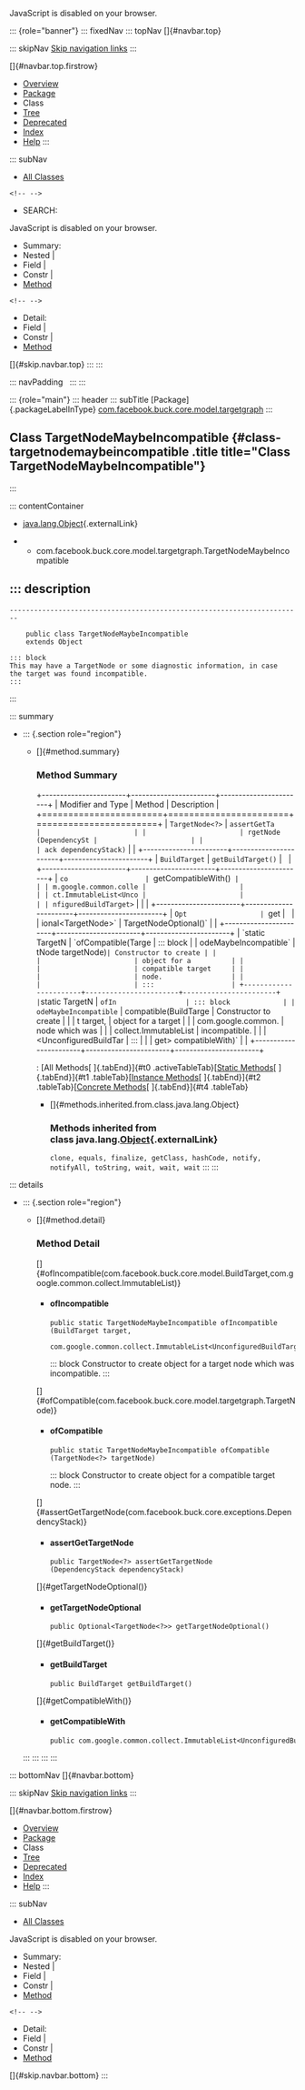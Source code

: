 <div>

JavaScript is disabled on your browser.

</div>

::: {role="banner"}
::: fixedNav
::: topNav
[]{#navbar.top}

::: skipNav
[Skip navigation links](#skip.navbar.top "Skip navigation links")
:::

[]{#navbar.top.firstrow}

-   [Overview](../../../../../../index.html)
-   [Package](package-summary.html)
-   Class
-   [Tree](package-tree.html)
-   [Deprecated](../../../../../../deprecated-list.html)
-   [Index](../../../../../../index-all.html)
-   [Help](../../../../../../help-doc.html)
:::

::: subNav
-   [All Classes](../../../../../../allclasses.html)

```{=html}
<!-- -->
```
-   SEARCH:

<div>

<div>

JavaScript is disabled on your browser.

</div>

</div>

<div>

-   Summary: 
-   Nested \| 
-   Field \| 
-   Constr \| 
-   [Method](#method.summary)

```{=html}
<!-- -->
```
-   Detail: 
-   Field \| 
-   Constr \| 
-   [Method](#method.detail)

</div>

[]{#skip.navbar.top}
:::
:::

::: navPadding
 
:::
:::

::: {role="main"}
::: header
::: subTitle
[Package]{.packageLabelInType} [com.facebook.buck.core.model.targetgraph](package-summary.html)
:::

## Class TargetNodeMaybeIncompatible {#class-targetnodemaybeincompatible .title title="Class TargetNodeMaybeIncompatible"}
:::

::: contentContainer
-   [java.lang.Object](http://docs.oracle.com/javase/7/docs/api/java/lang/Object.html?is-external=true "class or interface in java.lang"){.externalLink}

-   -   com.facebook.buck.core.model.targetgraph.TargetNodeMaybeIncompatible

::: description
-   

    ------------------------------------------------------------------------

        public class TargetNodeMaybeIncompatible
        extends Object

    ::: block
    This may have a TargetNode or some diagnostic information, in case
    the target was found incompatible.
    :::
:::

::: summary
-   ::: {.section role="region"}
    -   []{#method.summary}

        ### Method Summary

        +-----------------------+-----------------------+-----------------------+
        | Modifier and Type     | Method                | Description           |
        +=======================+=======================+=======================+
        | `TargetNode<?>`       | `assertGetTa          |                       |
        |                       | rgetNode​(DependencySt |                       |
        |                       | ack dependencyStack)` |                       |
        +-----------------------+-----------------------+-----------------------+
        | `BuildTarget`         | `getBuildTarget()`    |                       |
        +-----------------------+-----------------------+-----------------------+
        | `co                   | `getCompatibleWith()` |                       |
        | m.google.common.colle |                       |                       |
        | ct.ImmutableList<Unco |                       |                       |
        | nfiguredBuildTarget>` |                       |                       |
        +-----------------------+-----------------------+-----------------------+
        | `Opt                  | `get                  |                       |
        | ional<TargetNode<?>>` | TargetNodeOptional()` |                       |
        +-----------------------+-----------------------+-----------------------+
        | `static TargetN       | `ofCompatible​(Targe   | ::: block             |
        | odeMaybeIncompatible` | tNode<?> targetNode)` | Constructor to create |
        |                       |                       | object for a          |
        |                       |                       | compatible target     |
        |                       |                       | node.                 |
        |                       |                       | :::                   |
        +-----------------------+-----------------------+-----------------------+
        | `static TargetN       | `ofIn                 | ::: block             |
        | odeMaybeIncompatible` | compatible​(BuildTarge | Constructor to create |
        |                       | t target,             | object for a target   |
        |                       |    com.google.common. | node which was        |
        |                       | collect.ImmutableList | incompatible.         |
        |                       | <UnconfiguredBuildTar | :::                   |
        |                       | get> compatibleWith)` |                       |
        +-----------------------+-----------------------+-----------------------+

        : [All Methods[ ]{.tabEnd}]{#t0 .activeTableTab}[[Static
        Methods](javascript:show(1);)[ ]{.tabEnd}]{#t1
        .tableTab}[[Instance
        Methods](javascript:show(2);)[ ]{.tabEnd}]{#t2
        .tableTab}[[Concrete
        Methods](javascript:show(8);)[ ]{.tabEnd}]{#t4 .tableTab}

        -   []{#methods.inherited.from.class.java.lang.Object}

            ### Methods inherited from class java.lang.[Object](http://docs.oracle.com/javase/7/docs/api/java/lang/Object.html?is-external=true "class or interface in java.lang"){.externalLink}

            `clone, equals, finalize, getClass, hashCode, notify, notifyAll, toString, wait, wait, wait`
    :::
:::

::: details
-   ::: {.section role="region"}
    -   []{#method.detail}

        ### Method Detail

        []{#ofIncompatible(com.facebook.buck.core.model.BuildTarget,com.google.common.collect.ImmutableList)}

        -   #### ofIncompatible

            ``` methodSignature
            public static TargetNodeMaybeIncompatible ofIncompatible​(BuildTarget target,
                                                                     com.google.common.collect.ImmutableList<UnconfiguredBuildTarget> compatibleWith)
            ```

            ::: block
            Constructor to create object for a target node which was
            incompatible.
            :::

        []{#ofCompatible(com.facebook.buck.core.model.targetgraph.TargetNode)}

        -   #### ofCompatible

            ``` methodSignature
            public static TargetNodeMaybeIncompatible ofCompatible​(TargetNode<?> targetNode)
            ```

            ::: block
            Constructor to create object for a compatible target node.
            :::

        []{#assertGetTargetNode(com.facebook.buck.core.exceptions.DependencyStack)}

        -   #### assertGetTargetNode

            ``` methodSignature
            public TargetNode<?> assertGetTargetNode​(DependencyStack dependencyStack)
            ```

        []{#getTargetNodeOptional()}

        -   #### getTargetNodeOptional

            ``` methodSignature
            public Optional<TargetNode<?>> getTargetNodeOptional()
            ```

        []{#getBuildTarget()}

        -   #### getBuildTarget

            ``` methodSignature
            public BuildTarget getBuildTarget()
            ```

        []{#getCompatibleWith()}

        -   #### getCompatibleWith

            ``` methodSignature
            public com.google.common.collect.ImmutableList<UnconfiguredBuildTarget> getCompatibleWith()
            ```
    :::
:::
:::
:::

::: bottomNav
[]{#navbar.bottom}

::: skipNav
[Skip navigation links](#skip.navbar.bottom "Skip navigation links")
:::

[]{#navbar.bottom.firstrow}

-   [Overview](../../../../../../index.html)
-   [Package](package-summary.html)
-   Class
-   [Tree](package-tree.html)
-   [Deprecated](../../../../../../deprecated-list.html)
-   [Index](../../../../../../index-all.html)
-   [Help](../../../../../../help-doc.html)
:::

::: subNav
-   [All Classes](../../../../../../allclasses.html)

<div>

<div>

JavaScript is disabled on your browser.

</div>

</div>

<div>

-   Summary: 
-   Nested \| 
-   Field \| 
-   Constr \| 
-   [Method](#method.summary)

```{=html}
<!-- -->
```
-   Detail: 
-   Field \| 
-   Constr \| 
-   [Method](#method.detail)

</div>

[]{#skip.navbar.bottom}
:::
